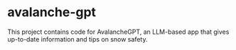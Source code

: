 # avalanche-gpt
This project contains code for AvalancheGPT, an LLM-based app that gives up-to-date information and tips on snow safety.
